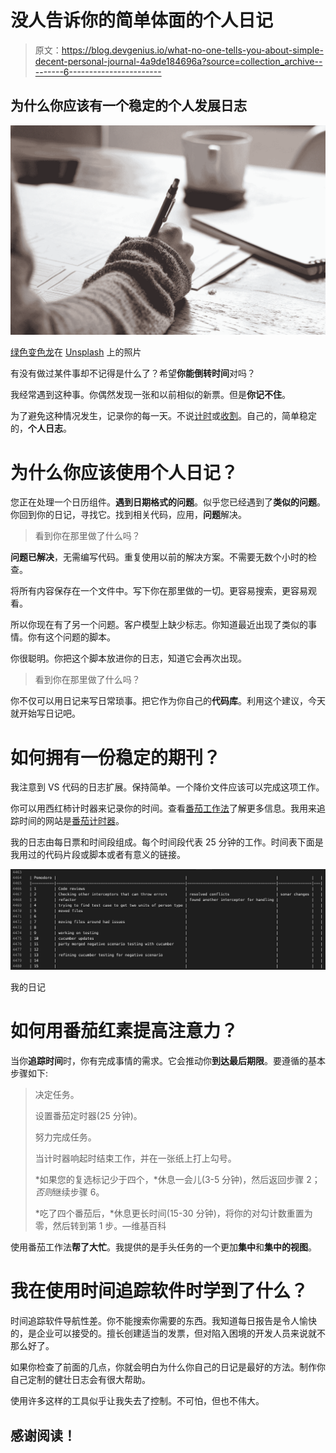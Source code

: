 # 没人告诉你的简单体面的个人日记

> 原文：<https://blog.devgenius.io/what-no-one-tells-you-about-simple-decent-personal-journal-4a9de184696a?source=collection_archive---------6----------------------->

## 为什么你应该有一个稳定的个人发展日志

![](img/7899f6abdbfdd8e112520e4c21cdd4c0.png)

[绿色变色龙](https://unsplash.com/@craftedbygc?utm_source=medium&utm_medium=referral)在 [Unsplash](https://unsplash.com?utm_source=medium&utm_medium=referral) 上的照片

有没有做过某件事却不记得是什么了？希望**你能倒转时间**对吗？

我经常遇到这种事。你偶然发现一张和以前相似的新票。但是**你记不住**。

为了避免这种情况发生，记录你的每一天。不说[计时](https://clockify.me/)或[收割](https://www.getharvest.com/)。自己的，简单稳定的，**个人日志**。

# 为什么你应该使用个人日记？

您正在处理一个日历组件。**遇到日期格式的问题**。似乎您已经遇到了**类似的问题**。你回到你的日记，寻找它。找到相关代码，应用，**问题**解决。

> 看到你在那里做了什么吗？

**问题已解决**，无需编写代码。重复使用以前的解决方案。不需要无数个小时的检查。

将所有内容保存在一个文件中。写下你在那里做的一切。更容易搜索，更容易观看。

所以你现在有了另一个问题。客户模型上缺少标志。你知道最近出现了类似的事情。你有这个问题的脚本。

你很聪明。你把这个脚本放进你的日志，知道它会再次出现。

> 看到你在那里做了什么吗？

你不仅可以用日记来写日常琐事。把它作为你自己的**代码库**。利用这个建议，今天就开始写日记吧。

# 如何拥有一份稳定的期刊？

我注意到 VS 代码的日志扩展。保持简单。一个降价文件应该可以完成这项工作。

你可以用西红柿计时器来记录你的时间。查看[番茄工作法](https://en.wikipedia.org/wiki/Pomodoro_Technique)了解更多信息。我用来追踪时间的网站是[番茄计时器](https://tomato-timer.com/)。

我的日志由每日票和时间段组成。每个时间段代表 25 分钟的工作。时间表下面是我用过的代码片段或脚本或者有意义的链接。

![](img/da7cdb5d405046f3550b99290a423e97.png)

我的日记

# 如何用番茄红素提高注意力？

当你**追踪时间**时，你有完成事情的需求。它会推动你**到达最后期限**。要遵循的基本步骤如下:

> 决定任务。
> 
> 设置番茄定时器(25 分钟)。
> 
> 努力完成任务。
> 
> 当计时器响起时结束工作，并在一张纸上打上勾号。
> 
> *如果您的复选标记少于四个，*休息一会儿(3-5 分钟)，然后返回步骤 2；*否则*继续步骤 6。
> 
> *吃了四个番茄后，*休息更长时间(15-30 分钟)，将你的对勾计数重置为零，然后转到第 1 步。—维基百科

使用番茄工作法**帮了大忙**。我提供的是手头任务的一个更加**集中**和**集中的视图**。

# 我在使用时间追踪软件时学到了什么？

时间追踪软件导航性差。你不能搜索你需要的东西。我知道每日报告是令人愉快的，是企业可以接受的。擅长创建适当的发票，但对陷入困境的开发人员来说就不那么好了。

如果你检查了前面的几点，你就会明白为什么你自己的日记是最好的方法。制作你自己定制的健壮日志会有很大帮助。

使用许多这样的工具似乎让我失去了控制。不可怕，但也不伟大。

## 感谢阅读！
